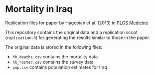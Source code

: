 Mortality in Iraq
==============

Replication files for paper by Hagopian et al. (2013) in [PLOS Medicine](http://www.plosmedicine.org/article/info%3Adoi%2F10.1371%2Fjournal.pmed.1001533)

This repository contains the original data and a replication script (`replication.R`) for generating the results similar to those in the paper. 

The original data is stored in the following files:

* `hh_deaths.csv` contains the mortality data
* `hh_roster.csv` contains the survey data
* `pop.csv` contains population estimates for Iraq

